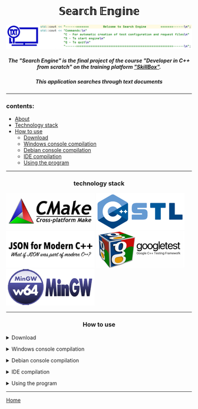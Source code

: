 <a id="home"></a>
<h1 align="center"> 𝕊𝕖𝕒𝕣𝕔𝕙 𝔼𝕟𝕘𝕚𝕟𝕖 </h1>

[![](/img/intro.png)](https://github.com/shurk4/SearchEngine "Search Engine")

<h5 align="center"> The "Search Engine" is the final project of the course "Developer in C++ from scratch" on the training platform <a href="https://go.skillbox.ru/"> "SkillBox"</a>. </h5>
<h5 align="center">This application searches through text documents</h5>


---

### contents:

* [About](#home) 
* [Technology stack](#tech) 
* [How to use](#use)
  * [Download](#dl)
  * [Windows console compilation](#winconsole)
  * [Debian console compilation](#debconsole)
  * [IDE compilation](#ide)
  * [Using the program](#prgm)

---
<h3 align="center">technology stack</h3>
<a id="tech"></a>

[![](/img/cmake.png)](https://cmake.org/ "CMake")
[![](/img/cpp_stl.png)](https://en.wikipedia.org/wiki/Standard_Template_Library "C++ Standart Template Library")
[![](/img/nloJson.png)](https://json.nlohmann.me/ "Nlohmann JSON")
[![](/img/gtest.png)](https://google.github.io/googletest/ "Google test")
[![](/img/mingw.png)](https://en.wikipedia.org/wiki/MinGW "MinGW")

---
<h3 align="center">How to use</h3>
<a id="use"></a>


<a id="dl"></a>
<details>
  <summary>Download</summary>
        
        Clone the project or download the zip.
  </details>
  
  <a id="winconsole"></a>
<details>
<summary>Windows console compilation</summary>
<ul>
<li>Go to the project folder:</li>

    >cd ..\SearchEngine
    
<li>create a build directory:</li>

    >mkdir build
      
<li>Then go to the build directory and run CMake:</li>

    >cd build
    >cmake ..
    
<li>Then compile the project:</li>

    >cmake --build .

</ul> 
</details>

<a id="debconsole"></a>
<details>
<summary>Debian console compilation</summary>
<ul>

 <details>
 <summary>Preparing for compilation</summary>
 <ul>
     Before installing CMake:
     
    sudo apt update
    sudo apt upgrade
    sudo apt install build-essential checkinstall zlib1g-dev libssl-dev
     
Then follow the official CMake instructions: https://cmake.org/install/
 </ul>
 </details>

<li>Go to the project folder:</li>

    >cd ..\SearchEngine
    
<li>create a build directory:</li>

    >mkdir build
      
<li>Then go to the build directory and run CMake:</li>

    >cd build
    >cmake ..
    
<li>Then compile the project:</li>

    >cmake --build .

</ul>

  </details>
  
  <a id="ide"></a>
<details>
 <summary>IDE compilation</summary>
 This project has been tested on Clion 2021 and Visual Studio 2022 with MinGW and MSVC compilers.
 To compile, just open CMakeList.txt in the root directory of the project in one of the listed IDEs.        

</details>

<a id="prgm"></a>
<details>
 <summary>Using the program</summary>
 
For the "search engine" to work in the directory with the executable file of the program, the following files are required:
 
 config.json - In this file, you must specify the paths to the text files. 
 
     {
     "config": {
        "max_responses": 5,
        "name": "shuriksSearchEngine",
        "version": "0.1"
     },
     "files": [
        "file001.txt",
        "file002.txt",
        "etc..."
     ]
     }
 
 request.json - In this file you need to specify the search queries.
 
     {
     "requests": [
        "some request 1",
        "some request 2",
        "etc..."
     ]
     }
 
 You can also create test files automatically using the program menu.
 
     C - For automatic creation of test configuration and request files
         There are 2 variants of test files
     S - To start engine
     Q - To quit
 
 The file with the search results (result.json) will be located in the directory with the executable file 

</details>

---

[Home](#home)
